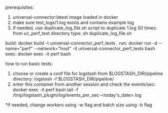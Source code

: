 prerequisites:
1. universal-connector:latest image loaded in docker
2. make sure test_logs/1.log exists and contains example log
3. if needed, use duplicate_log_file.sh script to duplicate 1.log 50 times:
	from uc_perf_test directory type: sh duplicate_log_file.sh


build: 
	docker build -t universal-connector_perf_tests .
run: 
	docker run -d --name="perf" --network="host" -it universal-connector_perf_tests bash
exec: 
	docker exec -it perf bash


how to run basic tests:
1. choose or create a conf file for logstash from $LOGSTASH_DIR/pipeline directory:
	logstash -f $LOGSTASH_DIR/pipeline/<conf file>
2. enter this container from another session and check the events/sec:
	docker exec -it perf bash
	tail -f /tmp/logstash_plugin/log/events_per_sec-<today's_date>.log
	 
	 
	 
*if needed, change workers using -w flag and batch size using -b flag
	 
	 
